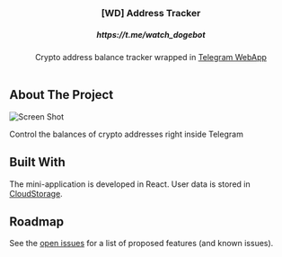 <br/>
<p align="center">
  <h3 align="center">[WD] Address Tracker</h3>
  <h5 align="center">https://t.me/watch_dogebot</h5>
  
  <p align="center">
    Crypto address balance tracker wrapped in <a href=https://core.telegram.org/bots/webapps>Telegram WebApp</a>
    <br/>
    <br/>
  </p>
</p>



## About The Project

![Screen Shot](https://github.com/no-name-user-name/AddressTracker-TG-WebApp/assets/97606234/9efd0daa-cad0-4bde-b03a-751f1b099897)

Control the balances of crypto addresses right inside Telegram

## Built With

The mini-application is developed in React.
User data is stored in [CloudStorage](https://core.telegram.org/bots/webapps#cloudstorage).


## Roadmap

See the [open issues](https://github.com/no-name-user-name/AddressTracker-TG-WebApp/issues) for a list of proposed features (and known issues).
